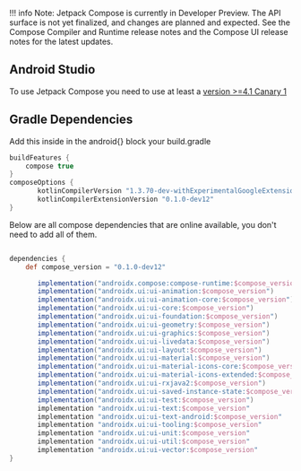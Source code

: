 !!! info
        Note: Jetpack Compose is currently in Developer Preview. The API surface is not yet finalized, and changes are planned and expected. See the Compose Compiler and Runtime release notes and the Compose UI release notes for the latest updates.

## Android Studio
To use Jetpack Compose you need to use at least a [version >=4.1 Canary 1](https://developer.android.com/studio/preview)

## Gradle Dependencies


Add this inside in the android{} block your build.gradle
```groovy
buildFeatures {
    compose true
}
composeOptions {
       kotlinCompilerVersion "1.3.70-dev-withExperimentalGoogleExtensions-20200424"
       kotlinCompilerExtensionVersion "0.1.0-dev12"
}

```

Below are all compose dependencies that are online available, you don't need to add all of them.

```groovy

dependencies {
    def compose_version = "0.1.0-dev12"

       implementation("androidx.compose:compose-runtime:$compose_version")
       implementation("androidx.ui:ui-animation:$compose_version")
       implementation("androidx.ui:ui-animation-core:$compose_version")
       implementation("androidx.ui:ui-core:$compose_version")
       implementation("androidx.ui:ui-foundation:$compose_version")
       implementation("androidx.ui:ui-geometry:$compose_version")
       implementation("androidx.ui:ui-graphics:$compose_version")
       implementation("androidx.ui:ui-livedata:$compose_version")
       implementation("androidx.ui:ui-layout:$compose_version")
       implementation("androidx.ui:ui-material:$compose_version")
       implementation("androidx.ui:ui-material-icons-core:$compose_version")
       implementation("androidx.ui:ui-material-icons-extended:$compose_version")
       implementation("androidx.ui:ui-rxjava2:$compose_version")
       implementation("androidx.ui:ui-saved-instance-state:$compose_version")
       implementation("androidx.ui:ui-test:$compose_version")
       implementation "androidx.ui:ui-text:$compose_version"
       implementation "androidx.ui:ui-text-android:$compose_version"
       implementation "androidx.ui:ui-tooling:$compose_version"
       implementation "androidx.ui:ui-unit:$compose_version"
       implementation "androidx.ui:ui-util:$compose_version"
       implementation "androidx.ui:ui-vector:$compose_version"
}

```
